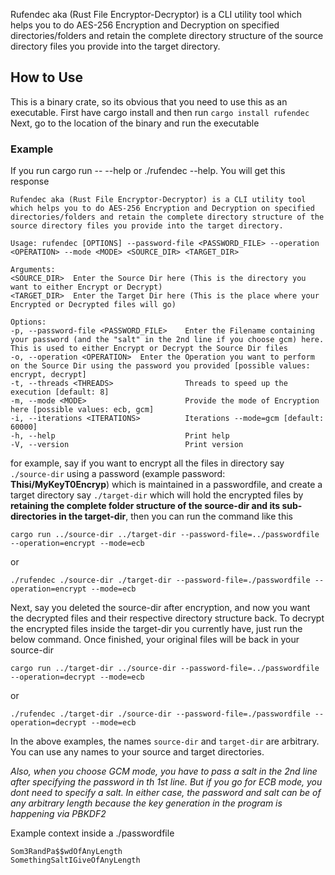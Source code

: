 Rufendec aka (Rust File Encryptor-Decryptor) is a CLI utility tool which helps you to do AES-256 Encryption and Decryption on specified directories/folders
and retain the complete directory structure of the source directory files you provide into the target directory.

## How to Use
This is a binary crate, so its obvious that you need to use this as an executable. 
First have cargo install and then run `cargo install rufendec`
Next, go to the location of the binary and run the executable

### Example
If you run cargo run -- --help or ./rufendec --help. You will get this response

```
Rufendec aka (Rust File Encryptor-Decryptor) is a CLI utility tool which helps you to do AES-256 Encryption and Decryption on specified directories/folders and retain the complete directory structure of the source directory files you provide into the target directory.

Usage: rufendec [OPTIONS] --password-file <PASSWORD_FILE> --operation <OPERATION> --mode <MODE> <SOURCE_DIR> <TARGET_DIR>

Arguments:
<SOURCE_DIR>  Enter the Source Dir here (This is the directory you want to either Encrypt or Decrypt)
<TARGET_DIR>  Enter the Target Dir here (This is the place where your Encrypted or Decrypted files will go)

Options:
-p, --password-file <PASSWORD_FILE>    Enter the Filename containing your password (and the "salt" in the 2nd line if you choose gcm) here. This is used to either Encrypt or Decrypt the Source Dir files
-o, --operation <OPERATION>  Enter the Operation you want to perform on the Source Dir using the password you provided [possible values: encrypt, decrypt]
-t, --threads <THREADS>                Threads to speed up the execution [default: 8]
-m, --mode <MODE>                      Provide the mode of Encryption here [possible values: ecb, gcm]
-i, --iterations <ITERATIONS>          Iterations --mode=gcm [default: 60000]
-h, --help                             Print help
-V, --version                          Print version
```
for example, say if you want to encrypt all the files in directory say `./source-dir` using a password (example password: **Thisi/MyKeyT0Encryp**) which is maintained in a passwordfile, and create a target directory say `./target-dir` which will hold the encrypted files
by **retaining the complete folder structure of the source-dir and its sub-directories in the target-dir**, then you can run the command like this
```
cargo run ../source-dir ../target-dir --password-file=../passwordfile --operation=encrypt --mode=ecb
```
or
```
./rufendec ./source-dir ./target-dir --password-file=./passwordfile --operation=encrypt --mode=ecb
```
Next, say you deleted the source-dir after encryption, and now you want the decrypted files and their respective directory structure back.
To decrypt the encrypted files inside the target-dir you currently have, just run the below command. Once finished, your original files will be back in your source-dir
```
cargo run ../target-dir ../source-dir --password-file=../passwordfile --operation=decrypt --mode=ecb
```
or
```
./rufendec ./target-dir ./source-dir --password-file=./passwordfile --operation=decrypt --mode=ecb
```
In the above examples, the names `source-dir` and `target-dir` are arbitrary. You can use any names to your source and target directories.

*Also, when you choose GCM mode, you have to pass a salt in the 2nd line after specifying the password in th 1st line. But if you go for ECB mode, you dont need to specify a salt. In either case, the password and salt can be of any arbitrary length because the key generation in the program is happening via PBKDF2*

Example context inside a ./passwordfile
```
Som3RandPa$$wdOfAnyLength
SomethingSaltIGiveOfAnyLength
```